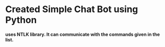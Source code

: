 # Created Simple Chat Bot using Python
#### uses NTLK library. It can communicate with the commands given in the list.
